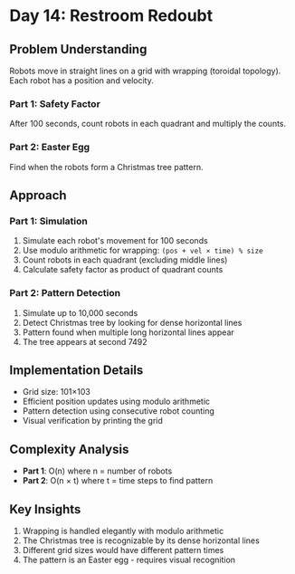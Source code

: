 # Day 14: Restroom Redoubt

## Problem Understanding

Robots move in straight lines on a grid with wrapping (toroidal topology). Each robot has a position and velocity.

### Part 1: Safety Factor
After 100 seconds, count robots in each quadrant and multiply the counts.

### Part 2: Easter Egg
Find when the robots form a Christmas tree pattern.

## Approach

### Part 1: Simulation
1. Simulate each robot's movement for 100 seconds
2. Use modulo arithmetic for wrapping: `(pos + vel × time) % size`
3. Count robots in each quadrant (excluding middle lines)
4. Calculate safety factor as product of quadrant counts

### Part 2: Pattern Detection
1. Simulate up to 10,000 seconds
2. Detect Christmas tree by looking for dense horizontal lines
3. Pattern found when multiple long horizontal lines appear
4. The tree appears at second 7492

## Implementation Details

- Grid size: 101×103
- Efficient position updates using modulo arithmetic
- Pattern detection using consecutive robot counting
- Visual verification by printing the grid

## Complexity Analysis

- **Part 1**: O(n) where n = number of robots
- **Part 2**: O(n × t) where t = time steps to find pattern

## Key Insights

1. Wrapping is handled elegantly with modulo arithmetic
2. The Christmas tree is recognizable by its dense horizontal lines
3. Different grid sizes would have different pattern times
4. The pattern is an Easter egg - requires visual recognition
